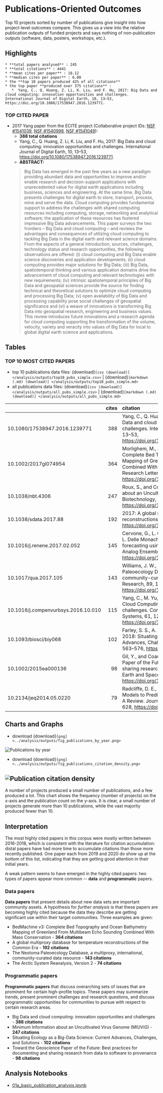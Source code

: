 # Publications-Oriented Outcomes 

Top 10 projects sorted by number of publications give insight into how project-level outcomes compare.  This gives us a view into the relative publication outputs of funded projects and says nothing of non-publication outputs (software, data, posters, workshops, etc.). 

## Highlights

```{admonition} Publication Highlights
* **total papers analysed** : 245
* **total citations** : 4441 
* **mean cites per paper** : 18.12
* **median cites per paper** : 6.00
* the **top 10 papers produced 42% of all citations**
* the top paper **produced over 375 citations** : 
   *  Yang, C., Q. Huang, Z. Li, K. Liu, and F. Hu, 2017: Big Data and cloud computing: innovation opportunities and challenges. International Journal of Digital Earth, 10, 13–53, https://doi.org/10.1080/17538947.2016.1239771.
```

### TOP CITED PAPER

* 2017 Yang paper from the ECITE project (Collaborative project IDs: [NSF #1541039](https://nsf.gov/awardsearch/showAward?AWD_ID=1928406&HistoricalAwards=false), [NSF #1540998](https://nsf.gov/awardsearch/showAward?AWD_ID=1928406&HistoricalAwards=false), [NSF #1541049](https://nsf.gov/awardsearch/showAward?AWD_ID=1541049&HistoricalAwards=false)): 
    * **388 total citations**
    * Yang, C., Q. Huang, Z. Li, K. Liu, and F. Hu, 2017: Big Data and cloud computing: innovation opportunities and challenges. International Journal of Digital Earth, 10, 13–53, https://doi.org/10.1080/17538947.2016.1239771.
    * **ABSTRACT:** 
    > Big Data has emerged in the past few years as a new paradigm providing abundant data and opportunities to improve and/or enable research and decision-support applications with unprecedented value for digital earth applications including business, sciences and engineering. At the same time, Big Data presents challenges for digital earth to store, transport, process, mine and serve the data. Cloud computing provides fundamental support to address the challenges with shared computing resources including computing, storage, networking and analytical software; the application of these resources has fostered impressive Big Data advancements. This paper surveys the two frontiers – Big Data and cloud computing – and reviews the advantages and consequences of utilizing cloud computing to tackling Big Data in the digital earth and relevant science domains. From the aspects of a general introduction, sources, challenges, technology status and research opportunities, the following observations are offered: (i) cloud computing and Big Data enable science discoveries and application developments; (ii) cloud computing provides major solutions for Big Data; (iii) Big Data, spatiotemporal thinking and various application domains drive the advancement of cloud computing and relevant technologies with new requirements; (iv) intrinsic spatiotemporal principles of Big Data and geospatial sciences provide the source for finding technical and theoretical solutions to optimize cloud computing and processing Big Data; (v) open availability of Big Data and processing capability pose social challenges of geospatial significance and (vi) a weave of innovations is transforming Big Data into geospatial research, engineering and business values. This review introduces future innovations and a research agenda for cloud computing supporting the transformation of the volume, velocity, variety and veracity into values of Big Data for local to global digital earth science and applications.

## Tables

### TOP 10 MOST CITED PAPERS

* top 10 publications data files:   {download}`[csv (download)] </analysis/outputs/top10_pubs_simple.csv>` |  {download}`[markdown (.md) (download)] </analysis/outputs/top10_pubs_simple.md>`
* all publications data files:  {download}`[csv (download)] </analysis/outputs/all_pubs_simple.csv>` |  {download}`[markdown (.md) (download)] </analysis/outputs/all_pubs_simple.md>`

|                                     |   cites | citation                                                                                                                                                                                                                                                        |
|:------------------------------------|--------:|:----------------------------------------------------------------------------------------------------------------------------------------------------------------------------------------------------------------------------------------------------------------|
| 10.1080/17538947.2016.1239771       |     388 | Yang, C., Q. Huang, Z. Li, K. Liu, and F. Hu, 2016: Big Data and cloud computing: innovation opportunities and challenges. International Journal of Digital Earth, 10, 13–53, https://doi.org/10.1080/17538947.2016.1239771.                                    |
| 10.1002/2017gl074954                |     364 | Morlighem, M., and Coauthors, 2017: BedMachine v3: Complete Bed Topography and Ocean Bathymetry Mapping of Greenland From Multibeam Echo Sounding Combined With Mass Conservation. Geophysical Research Letters, 44, https://doi.org/10.1002/2017gl074954.      |
| 10.1038/nbt.4306                    |     247 | Roux, S., and Coauthors, 2018: Minimum Information about an Uncultivated Virus Genome (MIUViG). Nature Biotechnology, 37, 29–37, https://doi.org/10.1038/nbt.4306.                                                                                              |
| 10.1038/sdata.2017.88               |     192 | 2017: A global multiproxy database for temperature reconstructions of the Common Era. Scientific Data, 4, https://doi.org/10.1038/sdata.2017.88.                                                                                                                |
| 10.1016/j.renene.2017.02.052        |     145 | Cervone, G., L. Clemente-Harding, S. Alessandrini, and L. Delle Monache, 2017: Short-term photovoltaic power forecasting using Artificial Neural Networks and an Analog Ensemble. Renewable Energy, 108, 274–286, https://doi.org/10.1016/j.renene.2017.02.052. |
| 10.1017/qua.2017.105                |     143 | Williams, J. W., and Coauthors, 2018: The Neotoma Paleoecology Database, a multiproxy, international, community-curated data resource. Quaternary Research, 89, 156–177, https://doi.org/10.1017/qua.2017.105.                                                  |
| 10.1016/j.compenvurbsys.2016.10.010 |     115 | Yang, C., M. Yu, F. Hu, Y. Jiang, and Y. Li, 2017: Utilizing Cloud Computing to address big geospatial data challenges. Computers, Environment and Urban Systems, 61, 120–128, https://doi.org/10.1016/j.compenvurbsys.2016.10.010.                             |
| 10.1093/biosci/biy068               |     102 | Farley, S. S., A. Dawson, S. J. Goring, and J. W. Williams, 2018: Situating Ecology as a Big-Data Science: Current Advances, Challenges, and Solutions. BioScience, 68, 563–576, https://doi.org/10.1093/biosci/biy068.                                         |
| 10.1002/2015ea000136                |      98 | Gil, Y., and Coauthors, 2016: Toward the Geoscience Paper of the Future: Best practices for documenting and sharing research from data to software to provenance. Earth and Space Science, 3, 388–415, https://doi.org/10.1002/2015ea000136.                    |
| 10.2134/jeq2014.05.0220             |      79 | Radcliffe, D. E., and Coauthors, 2015: Applicability of Models to Predict Phosphorus Losses in Drained Fields: A Review. Journal of Environmental Quality, 44, 614–628, https://doi.org/10.2134/jeq2014.05.0220.                                                |

## Charts and Graphs

* download {download}`[png]<../analysis/outputs/fig_publications_by_year.png>`

![Publications by year](../analysis/outputs/fig_publications_by_year.png)

* download {download}`[png]<../analysis/outputs/fig_publications_citation_density.png>`

![Publication citation density](../analysis/outputs/fig_publications_citation_density.png)
---

A number of projects produced a small number of publications, and a few produced a lot.  This chart shows the frequency (number of projects) on the x-axis and the publication count on the y-axis.  It is clear, a small number of projects generate more than 10 publications, while the vast majority produced fewer than 10.  

<!-- ![](/analysis/outputs/fig_ec_project_duration.png)

*  {download}`[png (download)] </analysis/outputs/fig_ec_project_duration.png>`
Many different projects were funded over the course of the EC program.  This chart shows that the Building Block projects produced the largest number of papers, and this is expected since they were the largest category of funded project type.

* download [png (small)](/analysis/notebooks/outputs/stub), [png (large)](/analysis/notebooks/outputs/stub) -->

<!-- ![Publication counts by Project type]() -->

## Interpretation

The most highly cited papers in this corpus were mostly written between 2016-2018, which is consistent with the literature for citation accumulation: distal papers have had more time to accumulate citations than those  more recently published. One paper each from 2019 and 2020 do show up at the bottom of this list, indicating that they are getting good attention in their initial years.

A weak pattern seems to have emerged in the highly cited papers: two types of papers appear more common -- **data** and **programmatic** papers.

### Data papers
**Data papers** that present details about new data sets are important community assets. A hypothesis for _further analysis_ is that these papers are becoming highly cited because the data they describe are getting significant use within their target communities. Three examples are given:

* BedMachine v3: Complete Bed Topography and Ocean Bathymetry Mapping of Greenland From Multibeam Echo Sounding Combined With Mass Conservation - **364 citations**
* A global multiproxy database for temperature reconstructions of the Common Era - **192 citations**
* The Neotoma Paleoecology Database, a multiproxy, international, community-curated data resource - **143 citations**
* The Arctic System Reanalysis, Version 2 - **74 citations**

### Programmatic papers
**Programmatic papers** that discuss overarching sets of issues that are prominent for certain high-profile topics. These papers may summarize trends, present prominent challenges and research questions, and discuss programmatic opportunities for communities to pursue with respect to certain research areas.


* Big Data and cloud computing: innovation opportunities and challenges - **388 citations**
* Minimum Information about an Uncultivated Virus Genome (MIUViG) - **247 citations**
* Situating Ecology as a Big-Data Science: Current Advances, Challenges, and Solutions - **102 citations**
* Toward the Geoscience Paper of the Future: Best practices for documenting and sharing research from data to software to provenance - **98 citations**


## Analysis Notebooks

* [01a_basic_publication_analysis.ipynb](../analysis/notebooks/01_basic_publication_analysis.ipynb)
